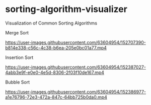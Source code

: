 # sorting-algorithm-visualizer
Visualization of Common Sorting Algorithms

Merge Sort

https://user-images.githubusercontent.com/63604954/152707390-b814e338-c56c-4c38-b6ea-205e0bc01a77.mp4


Insertion Sort

https://user-images.githubusercontent.com/63604954/152387027-4abb3e9f-e0e0-4e5d-8306-2f03f10de167.mp4


Bubble Sort

https://user-images.githubusercontent.com/63604954/152386977-a1e76796-72e3-472a-847c-64bb725b0da0.mp4




